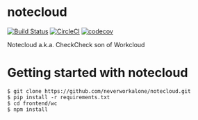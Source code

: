 # notecloud
[![Build Status](https://travis-ci.com/neverworkalone/notecloud.svg?branch=master)](https://travis-ci.com/neverworkalone/notecloud) [![CircleCI](https://circleci.com/gh/neverworkalone/notecloud.svg?style=shield)](https://app.circleci.com/pipelines/github/neverworkalone/notecloud) [![codecov](https://codecov.io/gh/neverworkalone/notecloud/branch/master/graph/badge.svg?token=E3N012HFHN)](https://codecov.io/gh/neverworkalone/notecloud)

Notecloud a.k.a. CheckCheck son of Workcloud


# Getting started with notecloud

    $ git clone https://github.com/neverworkalone/notecloud.git
    $ pip install -r requirements.txt
    $ cd frontend/wc
    $ npm install

